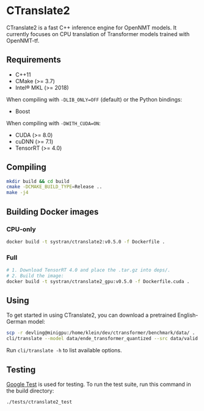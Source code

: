 # CTranslate2

CTranslate2 is a fast C++ inference engine for OpenNMT models. It currently focuses on CPU translation of Transformer models trained with OpenNMT-tf.

## Requirements

* C++11
* CMake (>= 3.7)
* Intel® MKL (>= 2018)

When compiling with `-DLIB_ONLY=OFF` (default) or the Python bindings:

* Boost

When compiling with `-DWITH_CUDA=ON`:

* CUDA (>= 8.0)
* cuDNN (>= 7.1)
* TensorRT (>= 4.0)

## Compiling

```bash
mkdir build && cd build
cmake -DCMAKE_BUILD_TYPE=Release ..
make -j4
```

## Building Docker images

### CPU-only

```bash
docker build -t systran/ctranslate2:v0.5.0 -f Dockerfile .
```

### Full

```bash
# 1. Download TensorRT 4.0 and place the .tar.gz into deps/.
# 2. Build the image:
docker build -t systran/ctranslate2_gpu:v0.5.0 -f Dockerfile.cuda .
```

## Using

To get started in using CTranslate2, you can download a pretrained English-German model:

```bash
scp -r devling@minigpu:/home/klein/dev/ctransformer/benchmark/data/ .
cli/translate --model data/ende_transformer_quantized --src data/valid.en.500
```

Run `cli/translate -h` to list available options.

## Testing

[Google Test](https://github.com/google/googletest) is used for testing. To run the test suite, run this command in the build directory:

```bash
./tests/ctranslate2_test
```
